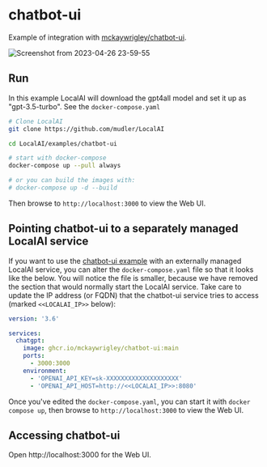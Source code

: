# chatbot-ui

Example of integration with [mckaywrigley/chatbot-ui](https://github.com/mckaywrigley/chatbot-ui).

![Screenshot from 2023-04-26 23-59-55](https://user-images.githubusercontent.com/2420543/234715439-98d12e03-d3ce-4f94-ab54-2b256808e05e.png)

## Run

In this example LocalAI will download the gpt4all model and set it up as "gpt-3.5-turbo". See the `docker-compose.yaml`
```bash
# Clone LocalAI
git clone https://github.com/mudler/LocalAI

cd LocalAI/examples/chatbot-ui

# start with docker-compose
docker-compose up --pull always

# or you can build the images with:
# docker-compose up -d --build
```

Then browse to `http://localhost:3000` to view the Web UI.

## Pointing chatbot-ui to a separately managed LocalAI service

If you want to use the [chatbot-ui example](https://github.com/mudler/LocalAI-examples/tree/master/chatbot-ui) with an externally managed LocalAI service, you can alter the `docker-compose.yaml` file so that it looks like the below. You will notice the file is smaller, because we have removed the section that would normally start the LocalAI service. Take care to update the IP address (or FQDN) that the chatbot-ui service tries to access (marked `<<LOCALAI_IP>>` below):

```yaml
version: '3.6'

services:
  chatgpt:
    image: ghcr.io/mckaywrigley/chatbot-ui:main
    ports:
      - 3000:3000
    environment:
      - 'OPENAI_API_KEY=sk-XXXXXXXXXXXXXXXXXXXX'
      - 'OPENAI_API_HOST=http://<<LOCALAI_IP>>:8080'
```

Once you've edited the `docker-compose.yaml`, you can start it with `docker compose up`, then browse to `http://localhost:3000` to view the Web UI.

## Accessing chatbot-ui

Open http://localhost:3000 for the Web UI.
